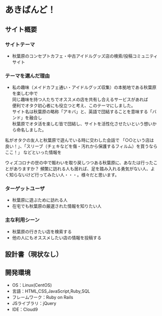 # あきばんど！

## サイト概要
### サイトテーマ
- 秋葉原のコンセプトカフェ・中古アイドルグッズ店の検索/投稿コミュニティサイト

### テーマを選んだ理由
- 私の趣味（メイドカフェ通い・アイドルグッズ収集）の本拠地である秋葉原を楽しむ中で  
 同じ趣味を持つ人たちでオススメの店を共有し合えるサービスがあれば  
 便利でオタク初心者にも役立つと考え、このテーマにしました。  
 サイト名は秋葉原の略称「アキバ」と、英語で団結することを意味する「バンド」を融合し  
 秋葉原でオタ活を楽しむ皆で団結し、サイトを活性化させたいという想いから命名しました。  
 
 私がオタクの友人と秋葉原で遊んでいる時に交わした会話で
 「○○という店は良い！」、「スリーブ（チェキなどを傷・汚れから保護するフィルム）を買うならここ！」
 などといった情報を
 
 ウィズコロナの世の中で賑わいを取り戻しつつある秋葉原に、あなたは行ったことがありますか？
 頻繁に訪れる人も居れば、足を踏み入れる勇気がない人、よく知らないけど行ってみたい人・・・。様々だと思います。  
 
 
 
 
 
### ターゲットユーザ
- 秋葉原に遊ぶために訪れる人
- 在宅でも秋葉原の厳選された情報を知りたい人

### 主な利用シーン
- 秋葉原の行きたい店を検索する  
- 他の人にもオススメしたい店の情報を投稿する

## 設計書（現状なし）

## 開発環境
- OS：Linux(CentOS)
- 言語：HTML,CSS,JavaScript,Ruby,SQL
- フレームワーク：Ruby on Rails
- JSライブラリ：jQuery
- IDE：Cloud9
